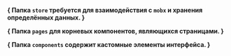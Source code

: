 **{ Папка `store` требуется для взаимодействия с `mobx` и хранения определённых данных. }**

**{ Папка `pages` для корневых компонентов, являющихся страницами. }**

**{ Папка `components` содержит кастомные элементы интерфейса. }**